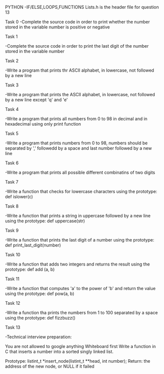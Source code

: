 PYTHON -IF/ELSE,LOOPS,FUNCTIONS
Lists.h is the header file for question 13

Task 0
-Complete the source code in order to print whether the number stored in the variable number is positive or negative

Task 1

-Complete the source code in order to print the last digit of the number stored in the variable number

Task 2

-Write a program that prints thr ASCII alphabet, in lowercase, not followed by a new line

Task 3

-Write a program that prints the ASCII alphabet, in lowercase, not followed by a new line except 'q' and 'e'

Task 4

-Write a program that prints all numbers from 0 to 98 in decimal and in hexadecimal using only print function

Task 5

-Write a program that prints numbers from 0 to 98, numbers should be separated by ',' followedd by a space and last number followed by a new line

Task 6

-Write a program that prints all possible different combinatins of two digits

Task 7

-Write a function that checks for lowercase characters using the prototype: def islower(c)

Task 8

-Write a function that prints a string in uppercase followed by a new line using the prototype: def uppercase(str)

Task 9

-Write a function that prints the last digit of a number using the prototype: def print_last_digit(number)

Task 10

-Write a function that adds two integers and returns the result using the prototype: def add (a, b)

Task 11

-Write a function that computes 'a' to the power of 'b' and return the value using the prototype: def pow(a, b)

Task 12

-Write a function tha prints the numbers from 1 to 100 separated by a space using the prototype: def fizzbuzz()

Task 13

-Technical interview preparation:

You are not allowed to google anything
Whiteboard first
Write a function in C that inserts a number into a sorted singly linked list.

Prototype: listint_t *insert_node(listint_t **head, int number);
Return: the address of the new node, or NULL if it failed


